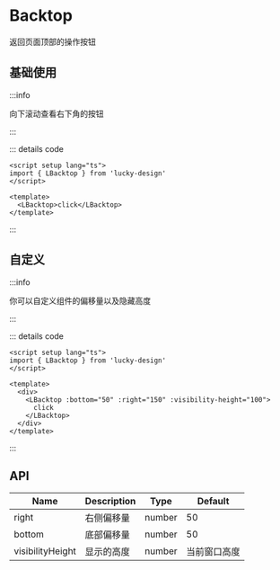 # Backtop

返回页面顶部的操作按钮

<script setup>
import Basic from '../../examples/backtop/basic.vue'
import Custom from '../../examples/backtop/custom.vue'
</script>

## 基础使用

<Basic />

:::info

向下滚动查看右下角的按钮

:::

::: details code

```vue
<script setup lang="ts">
import { LBacktop } from 'lucky-design'
</script>

<template>
  <LBacktop>click</LBacktop>
</template>
```

:::

## 自定义

<Custom />

:::info

你可以自定义组件的偏移量以及隐藏高度

:::

::: details code

```vue
<script setup lang="ts">
import { LBacktop } from 'lucky-design'
</script>

<template>
  <div>
    <LBacktop :bottom="50" :right="150" :visibility-height="100">
      click
    </LBacktop>
  </div>
</template>
```

:::

## API

| Name             | Description | Type   | Default      |
| ---------------- | ----------- | ------ | ------------ |
| right            | 右侧偏移量  | number | 50           |
| bottom           | 底部偏移量  | number | 50           |
| visibilityHeight | 显示的高度  | number | 当前窗口高度 |
